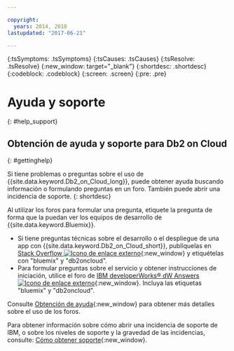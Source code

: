 ```yaml
---

copyright:
  years: 2014, 2018
lastupdated: "2017-06-21"

---
```


<!-- Attribute definitions --> 
{:tsSymptoms: .tsSymptoms} 
{:tsCauses: .tsCauses} 
{:tsResolve: .tsResolve} 
{:new_window: target="_blank"}
{:shortdesc: .shortdesc}
{:codeblock: .codeblock}
{:screen: .screen}
{:pre: .pre}

# Ayuda y soporte
{: #help_support}

## Obtención de ayuda y soporte para Db2 on Cloud
{: #gettinghelp}

Si tiene problemas o preguntas sobre el uso de {{site.data.keyword.Db2_on_Cloud_long}}, puede obtener ayuda buscando información o formulando preguntas en un foro. También puede abrir una incidencia de soporte.
{: shortdesc}

Al utilizar los foros para formular una pregunta, etiquete la pregunta de forma que la puedan ver los equipos de desarrollo de {{site.data.keyword.Bluemix}}.

* Si tiene preguntas técnicas sobre el desarrollo o el despliegue de una app con {{site.data.keyword.Db2_on_Cloud_short}}, publíquelas en [Stack Overflow ![Icono de enlace externo](../../icons/launch-glyph.svg "Icono de enlace externo")](https://stackoverflow.com/questions/ask/advice?){:new_window} y etiquételas con "bluemix" y "db2oncloud".
* Para formular preguntas sobre el servicio y obtener instrucciones de iniciación, utilice el foro de [IBM developerWorks® dW Answers ![Icono de enlace externo](../../icons/launch-glyph.svg "Icono de enlace externo")](https://developer.ibm.com/answers/questions/ask/?smartspace=bluemix){:new_window}. Incluya las etiquetas "bluemix" y "db2oncloud".

Consulte [Obtención de ayuda](/docs/support/index.html#getting-help){:new_window} para obtener más detalles sobre el uso de los foros.

Para obtener información sobre cómo abrir una incidencia de soporte de IBM, o sobre los niveles de soporte y la gravedad de las incidencias, consulte: [Cómo obtener soporte](/docs/support/index.html#contacting-support){:new_window}.



